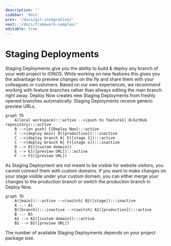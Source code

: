 ```yaml
---
description: ''
sidebar: 'docs'
prev: '/docs/git-integration/'
next: '/docs/framework-samples/'
editable: true
---
```


# Staging Deployments
  
Staging Deployments give you the ability to build & deploy any branch of your web project to IONOS. 
While working on new features this gives you the advantage to preview changes on the fly and share them with your colleagues or customers. 
Based on our own experiences, we recommend working with feature branches rather than allways editing the main branch right away. 
Deploy Now creates new Staging Deployments from freshly opened branches automatically. 
Staging Deployments receive generic preview URLs. 

~~~mermaid
graph TD
    A(local workspace):::active -->|push to feature1| B(GitHub repository):::active
    B -->|on push| C{Deploy Now}:::active
    C -->|deploy main| D([production]):::inactive
    C -->|deploy branch A| E([stage 1]):::active
    C -->|deploy branch N| F([stage x]):::inactive
    D --> D1([custom domain])
    E --> E1([preview URL]):::active
    F --> F1([preview URL])
~~~

As Staging Deployment are not meant to be visible for website visitors, you cannot connect them with custom domains. If you want to make changes on your stage visible under your custom domain, you can either merge your changes to the production branch or switch the production branch in Deploy Now.

~~~mermaid
graph TD
    A([main]):::active -->|switch| B1([stage]):::inactive
    A -.- A1
    B([branch]):::inactive -->|switch| A1([production]):::active
    B -.- B1
    A1 --> A2([custom domain]):::active
    B1 --> B2([preview URL])
~~~

The number of available Staging Deployments depends on your project package size. 

<!-- ![Screenshot from staging deployment section](/staging.jpg) -->
